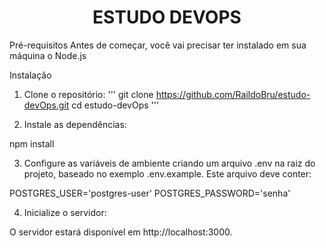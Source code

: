 <h1 align="center"> ESTUDO DEVOPS </h1>


Pré-requisitos
Antes de começar, você vai precisar ter instalado em sua máquina o Node.js

Instalação

1.  Clone o repositório:
'''
git clone https://github.com/RaildoBru/estudo-devOps.git
cd estudo-devOps
'''

2.  Instale as dependências:

npm install


3.  Configure as variáveis de ambiente criando um arquivo .env na raiz do projeto, baseado no 
    exemplo .env.example. Este arquivo deve conter:

POSTGRES_USER='postgres-user'
POSTGRES_PASSWORD='senha'


4.  Inicialize o servidor:

O servidor estará disponível em http://localhost:3000.
